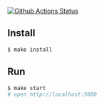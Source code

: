 [![Github Actions Status](https://github.com/hexlet-components/projects-frontend-l4-server/workflows/Node%20CI/badge.svg)](https://github.com/hexlet-components/projects-frontend-l4-server/actions)


## Install

```sh
$ make install
```

## Run

```sh
$ make start
# open http://localhost:5000
```
